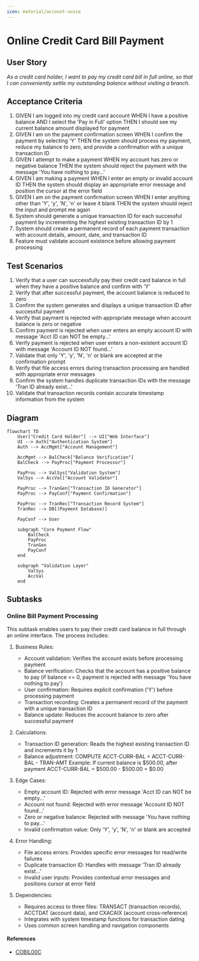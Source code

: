 ```yaml
---
icon: material/account-voice
---
```

# Online Credit Card Bill Payment

## User Story
_As a credit card holder, I want to pay my credit card bill in full online, so that I can conveniently settle my outstanding balance without visiting a branch._

## Acceptance Criteria
1. GIVEN I am logged into my credit card account WHEN I have a positive balance AND I select the 'Pay in Full' option THEN I should see my current balance amount displayed for payment
2. GIVEN I am on the payment confirmation screen WHEN I confirm the payment by selecting 'Y' THEN the system should process my payment, reduce my balance to zero, and provide a confirmation with a unique transaction ID
3. GIVEN I attempt to make a payment WHEN my account has zero or negative balance THEN the system should reject the payment with the message 'You have nothing to pay...'
4. GIVEN I am making a payment WHEN I enter an empty or invalid account ID THEN the system should display an appropriate error message and position the cursor at the error field
5. GIVEN I am on the payment confirmation screen WHEN I enter anything other than 'Y', 'y', 'N', 'n' or leave it blank THEN the system should reject the input and prompt me again
6. System should generate a unique transaction ID for each successful payment by incrementing the highest existing transaction ID by 1
7. System should create a permanent record of each payment transaction with account details, amount, date, and transaction ID
8. Feature must validate account existence before allowing payment processing

## Test Scenarios
1. Verify that a user can successfully pay their credit card balance in full when they have a positive balance and confirm with 'Y'
2. Verify that after successful payment, the account balance is reduced to zero
3. Confirm the system generates and displays a unique transaction ID after successful payment
4. Verify that payment is rejected with appropriate message when account balance is zero or negative
5. Confirm payment is rejected when user enters an empty account ID with message 'Acct ID can NOT be empty...'
6. Verify payment is rejected when user enters a non-existent account ID with message 'Account ID NOT found...'
7. Validate that only 'Y', 'y', 'N', 'n' or blank are accepted at the confirmation prompt
8. Verify that file access errors during transaction processing are handled with appropriate error messages
9. Confirm the system handles duplicate transaction IDs with the message 'Tran ID already exist...'
10. Validate that transaction records contain accurate timestamp information from the system

## Diagram
```mermaid
flowchart TD
    User["Credit Card Holder"] --> UI["Web Interface"]
    UI --> Auth["Authentication System"]
    Auth --> AccMgmt["Account Management"]
    
    AccMgmt --> BalCheck["Balance Verification"]
    BalCheck --> PayProc["Payment Processor"]
    
    PayProc --> ValSys["Validation System"]
    ValSys --> AccVal["Account Validator"]
    
    PayProc --> TranGen["Transaction ID Generator"]
    PayProc --> PayConf["Payment Confirmation"]
    
    PayProc --> TranRec["Transaction Record System"]
    TranRec --> DB[(Payment Database)]
    
    PayConf --> User
    
    subgraph "Core Payment Flow"
        BalCheck
        PayProc
        TranGen
        PayConf
    end
    
    subgraph "Validation Layer"
        ValSys
        AccVal
    end
```

## Subtasks
### Online Bill Payment Processing
This subtask enables users to pay their credit card balance in full through an online interface. The process includes:

1. Business Rules:
   - Account validation: Verifies the account exists before processing payment
   - Balance verification: Checks that the account has a positive balance to pay (if balance <= 0, payment is rejected with message 'You have nothing to pay')
   - User confirmation: Requires explicit confirmation ('Y') before processing payment
   - Transaction recording: Creates a permanent record of the payment with a unique transaction ID
   - Balance update: Reduces the account balance to zero after successful payment

2. Calculations:
   - Transaction ID generation: Reads the highest existing transaction ID and increments it by 1
   - Balance adjustment: COMPUTE ACCT-CURR-BAL = ACCT-CURR-BAL - TRAN-AMT
     Example: If current balance is $500.00, after payment ACCT-CURR-BAL = $500.00 - $500.00 = $0.00

3. Edge Cases:
   - Empty account ID: Rejected with error message 'Acct ID can NOT be empty...'
   - Account not found: Rejected with error message 'Account ID NOT found...'
   - Zero or negative balance: Rejected with message 'You have nothing to pay...'
   - Invalid confirmation value: Only 'Y', 'y', 'N', 'n' or blank are accepted

4. Error Handling:
   - File access errors: Provides specific error messages for read/write failures
   - Duplicate transaction ID: Handles with message 'Tran ID already exist...'
   - Invalid user inputs: Provides contextual error messages and positions cursor at error field

5. Dependencies:
   - Requires access to three files: TRANSACT (transaction records), ACCTDAT (account data), and CXACAIX (account cross-reference)
   - Integrates with system timestamp functions for transaction dating
   - Uses common screen handling and navigation components
#### References
- [COBIL00C](/COBIL00C.md)
